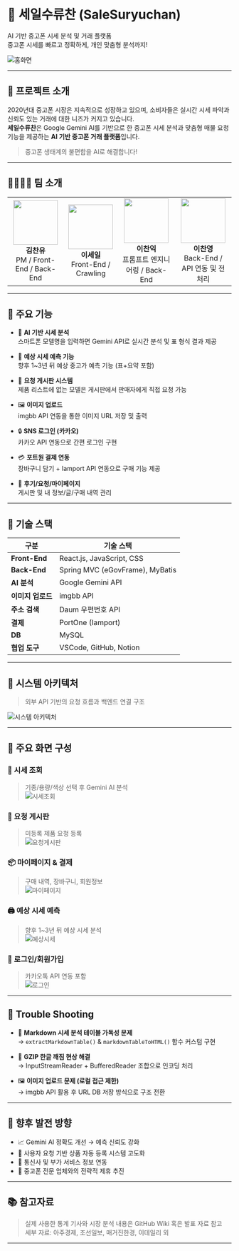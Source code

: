 # 📱 세일수류찬 (SaleSuryuchan)
AI 기반 중고폰 시세 분석 및 거래 플랫폼  
중고폰 시세를 빠르고 정확하게, 개인 맞춤형 분석까지!

![홈화면](./assets/home.png)

---

## 📌 프로젝트 소개

2020년대 중고폰 시장은 지속적으로 성장하고 있으며, 소비자들은 실시간 시세 파악과 신뢰도 있는 거래에 대한 니즈가 커지고 있습니다.  
**세일수류찬**은 Google Gemini AI를 기반으로 한 중고폰 시세 분석과 맞춤형 매물 요청 기능을 제공하는 **AI 기반 중고폰 거래 플랫폼**입니다.

> 중고폰 생태계의 불편함을 AI로 해결합니다!

---

## 👨‍👩‍👧‍👦 팀 소개

<table>
  <tr>
    <td align="center">
      <img src="./assets/KimChanYu.png" width="100" /><br/>
      <b>김찬유</b><br/>PM / Front-End / Back-End
    </td>
    <td align="center">
      <img src="./assets/LeeSeil.png" width="100" /><br/>
      <b>이세일</b><br/>Front-End / Crawling
    </td>
    <td align="center">
      <img src="./assets/LeeChanik.png" width="100" /><br/>
      <b>이찬익</b><br/>프롬프트 엔지니어링 / Back-End
    </td>
    <td align="center">
      <img src="./assets/LeeChanyoung.png" width="100" /><br/>
      <b>이찬영</b><br/>Back-End / API 연동 및 전처리
    </td>
  </tr>
</table>

---

## 🔧 주요 기능

- 🤖 **AI 기반 시세 분석**  
  스마트폰 모델명을 입력하면 Gemini API로 실시간 분석 및 표 형식 결과 제공

- 🧠 **예상 시세 예측 기능**  
  향후 1~3년 뒤 예상 중고가 예측 기능 (표+요약 포함)

- 📝 **요청 게시판 시스템**  
  제품 리스트에 없는 모델은 게시판에서 판매자에게 직접 요청 가능

- 🖼 **이미지 업로드**  
  imgbb API 연동을 통한 이미지 URL 저장 및 출력

- 🔒 **SNS 로그인 (카카오)**  
  카카오 API 연동으로 간편 로그인 구현

- 💳 **포트원 결제 연동**  
  장바구니 담기 + Iamport API 연동으로 구매 기능 제공

- 📄 **후기/요청/마이페이지**  
  게시판 및 내 정보/글/구매 내역 관리

---

## 🧪 기술 스택

| 구분          | 기술 스택                      |
|---------------|-------------------------------|
| **Front-End** | React.js, JavaScript, CSS     |
| **Back-End**  | Spring MVC (eGovFrame), MyBatis |
| **AI 분석**    | Google Gemini API             |
| **이미지 업로드** | imgbb API                  |
| **주소 검색**   | Daum 우편번호 API             |
| **결제**       | PortOne (Iamport)             |
| **DB**         | MySQL                         |
| **협업 도구**   | VSCode, GitHub, Notion        |

---

## 🔄 시스템 아키텍처

> 외부 API 기반의 요청 흐름과 백엔드 연결 구조

![시스템 아키텍처](./assets/시스템아키텍쳐.png)

---

## 🧩 주요 화면 구성

### 📱 시세 조회
> 기종/용량/색상 선택 후 Gemini AI 분석  
![시세조회](./assets/screen1.png)

### 📝 요청 게시판
> 미등록 제품 요청 등록  
![요청게시판](./assets/screen2.png)

### 📦 마이페이지 & 결제
> 구매 내역, 장바구니, 회원정보  
![마이페이지](./assets/screen3.png)

### 🖨 예상 시세 예측
> 향후 1~3년 뒤 예상 시세 분석  
![예상시세](./assets/screen4.png)

### 🔐 로그인/회원가입
> 카카오톡 API 연동 포함  
![로그인](./assets/screen5.png)

---

## 🧠 Trouble Shooting

- 📄 **Markdown 시세 분석 테이블 가독성 문제**  
  → `extractMarkdownTable()` & `markdownTableToHTML()` 함수 커스텀 구현

- 🧵 **GZIP 한글 깨짐 현상 해결**  
  → InputStreamReader + BufferedReader 조합으로 인코딩 처리

- 🖼 **이미지 업로드 문제 (로컬 접근 제한)**  
  → imgbb API 활용 후 URL DB 저장 방식으로 구조 전환

---

## 🌱 향후 발전 방향

- 📈 Gemini AI 정확도 개선 → 예측 신뢰도 강화
- 🧩 사용자 요청 기반 상품 자동 등록 시스템 고도화
- 📡 통신사 및 부가 서비스 정보 연동
- 🤝 중고폰 전문 업체와의 전략적 제휴 추진

---

## 📚 참고자료

> 실제 사용한 통계 기사와 시장 분석 내용은 GitHub Wiki 혹은 발표 자료 참고  
> 세부 자료: 아주경제, 조선일보, 매거진한경, 이데일리 외

---

